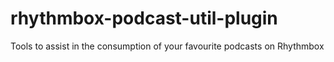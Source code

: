# rhythmbox-podcast-util-plugin
Tools to assist in the consumption of your favourite podcasts on Rhythmbox
